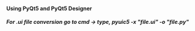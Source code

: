 #### Using PyQt5 and PyQt5 Designer
##### For .ui file conversion go to cmd -> type, pyuic5 -x "file.ui" -o "file.py" 
